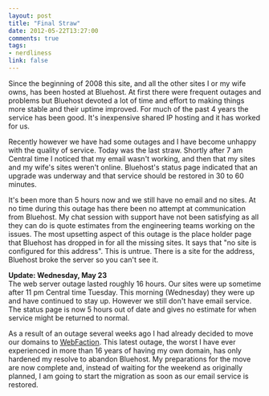 ```yaml
---
layout: post
title: "Final Straw"
date: 2012-05-22T13:27:00
comments: true
tags:
- nerdliness
link: false
---
```

Since the beginning of 2008 this site, and all the other sites I or my wife owns, has been hosted at Bluehost. At first there were frequent outages and problems but Bluehost devoted a lot of time and effort to making things more stable and their uptime improved. For much of the past 4 years the service has been good. It's inexpensive shared IP hosting and it has worked for us. 

Recently however we have had some outages and I have become unhappy with the quality of service. Today was the last straw. Shortly after 7 am Central time I noticed that my email wasn't working, and then that my sites and my wife's sites weren't online. Bluehost's status page indicated that an upgrade was underway and that service should be restored in 30 to 60 minutes.

It's been more than 5 hours now and we still have no email and no sites. At no time during this outage has there been no attempt at communication from Bluehost. My chat session with support have not been satisfying as all they can do is quote estimates from the engineering teams working on the issues. The most upsetting aspect of this outage is the place holder page that Bluehost has dropped in for all the missing sites. It says that "no site is configured for this address". This is untrue. There is a site for the address, Bluehost broke the server so you can't see it. 

**Update: Wednesday, May 23**  
The web server outage lasted roughly 16 hours. Our sites were up sometime after 11 pm Central time Tuesday. This morning (Wednesday) they were up and have continued to stay up. However we still don't have email service. The status page is now 5 hours out of date and gives no estimate for when service might be returned to normal.

As a result of an outage several weeks ago I had already decided to move our domains to [WebFaction](http://webfaction.com "WebFacation"). This latest outage, the worst I have ever experienced in more than 16 years of having my own domain, has only hardened my resolve to abandon Bluehost. My preparations for the move are now complete and, instead of waiting for the weekend as originally planned, I am going to start the migration as soon as our email service is restored.
